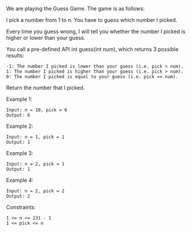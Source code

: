 We are playing the Guess Game. The game is as follows:

I pick a number from 1 to n. You have to guess which number I picked.

Every time you guess wrong, I will tell you whether the number I picked is higher or lower than your guess.

You call a pre-defined API int guess(int num), which returns 3 possible results:

    -1: The number I picked is lower than your guess (i.e. pick < num).
    1: The number I picked is higher than your guess (i.e. pick > num).
    0: The number I picked is equal to your guess (i.e. pick == num).

Return the number that I picked.

Example 1:

    Input: n = 10, pick = 6
    Output: 6

Example 2:

    Input: n = 1, pick = 1
    Output: 1

Example 3:

    Input: n = 2, pick = 1
    Output: 1

Example 4:

    Input: n = 2, pick = 2
    Output: 2

Constraints:

    1 <= n <= 231 - 1
    1 <= pick <= n

